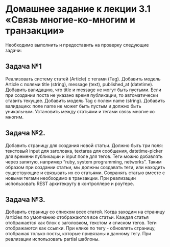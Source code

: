 Домашнее задание к лекции 3.1 «Связь многие-ко-многим и транзакции»
===

Необходимо выполнить и предоставить на проверку следующие задачи:

## Задача №1
Реализовать систему статей (Article) с тегами (Tag).
Добавить модель Article с полями title (string), message (text), published_at (datetime). Добавить валидацию, что title и message не могут быть пустыми. Если при создании поста не указано время публикации, то автоматически ставить текущее.
Добавить модель Tag с полем name (string). Добавить валидацию: поле name не может быть пустым и должно быть уникальным.
Установить между статьями и тегами связь многие ко многим.

## Задача №2.
Добавить страницу для создания новой статьи.
Должно быть три поля: текстовый input для заголовка, textarea для сообщения, datetime-picker для времени публикации и input поле для тегов. Теги можно добавлять через запятую, например “ruby, system programming, networks”.
Таким образом при создании статьи, мы должны создавать теги, или находить существующие и связывать их со статьями.
Сохранять статью вместе с новыми тегами необходимо в транзакции.
При реализации использовать REST архитекруту в контроллере и роутере.

## Задача №3.
Добавить страницу со списком всех статей.
Когда заходим на страницу /articles по умолчанию отображаются все статьи. Каждая статья отображается как блок с заголовком, текстом и списком тегов. Теги отображаются как ссылки. При клике по тегу - обновлять страницу, отображая только посты, которые привязаны к данному тегу.
При реализации использовать partial шаблоны.


